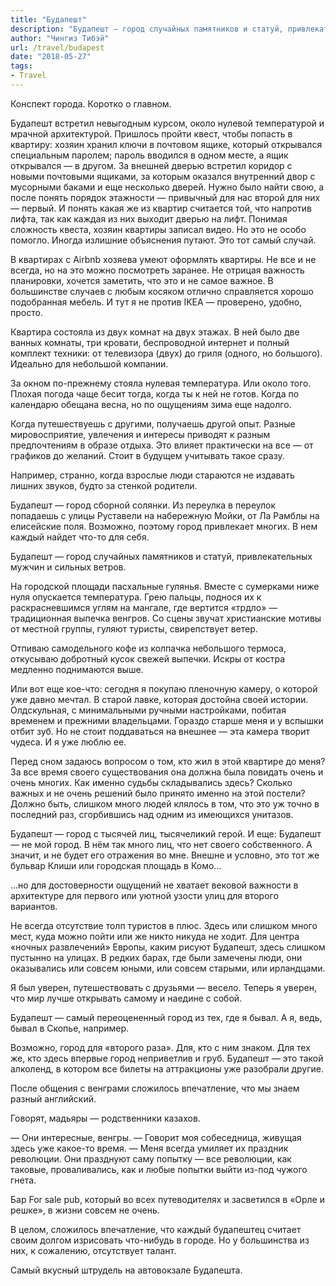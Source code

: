 ```yaml
---
title: "Будапешт"
description: "Будапешт — город случайных памятников и статуй, привлекательных мужчин и сильных ветров."
author: "Чингиз Тибэй"
url: /travel/budapest
date: "2018-05-27"
tags: 
- Travel
---
```


Конспект города. Коротко о главном.

Будапешт встретил невыгодным курсом, около нулевой температурой и мрачной архитектурой. Пришлось пройти квест, чтобы попасть в квартиру: хозяин хранил ключи в почтовом ящике, который открывался специальным паролем; пароль вводился в одном месте, а ящик открывался — в другом. За внешней дверью встретил коридор с новыми почтовыми ящиками, за которым оказался внутренний двор с мусорными баками и еще несколько дверей. Нужно было найти свою, а после понять порядок этажности — привычный для нас второй для них — первый. И понять какая же из квартир считается той, что напротив лифта, так как каждая из них выходит дверью на лифт. Понимая сложность квеста, хозяин квартиры записал видео. Но это не особо помогло. Иногда излишние объяснения путают. Это тот самый случай.

В квартирах с Airbnb хозяева умеют оформлять квартиры. Не все и не всегда, но на это можно посмотреть заранее. Не отрицая важность планировки, хочется заметить, что это и не самое важное. В большинстве случаев с любым косяком отлично справляется хорошо подобранная мебель. И тут я не против IKEA — проверено, удобно, просто.

Квартира состояла из двух комнат на двух этажах. В ней было две ванных комнаты, три кровати, беспроводной интернет и полный комплект техники: от телевизора (двух) до гриля (одного, но большого). Идеально для небольшой компании.

За окном по-прежнему стояла нулевая температура. Или около того. Плохая погода чаще бесит тогда, когда ты к ней не готов. Когда по календарю обещана весна, но по ощущениям зима еще надолго.

Когда путешествуешь с другими, получаешь другой опыт. Разные мировосприятие, увлечения и интересы приводят к разным предпочтениям в образе отдыха. Это влияет практически на все — от графиков до желаний. Стоит в будущем учитывать такое сразу.

Например, странно, когда взрослые люди стараются не издавать лишних звуков, будто за стенкой родители.

Будапешт — город сборной солянки. Из переулка в переулок попадаешь с улицы Руставели на набережную Мойки, от Ла Рамблы на елисейские поля. Возможно, поэтому город привлекает многих. В нем каждый найдет что-то для себя.

Будапешт — город случайных памятников и статуй, привлекательных мужчин и сильных ветров.

На городской площади пасхальные гулянья. Вместе с сумерками ниже нуля опускается температура. Грею пальцы, поднося их к раскрасневшимся углям на мангале, где вертится «трдло» — традиционная выпечка венгров. Со сцены звучат христианские мотивы от местной группы, гуляют туристы, свирепствует ветер.

Отпиваю самодельного кофе из колпачка небольшого термоса, откусываю добротный кусок свежей выпечки. Искры от костра медленно поднимаются выше.

Или вот еще кое-что: сегодня я покупаю пленочную камеру, о которой уже давно мечтал. В старой лавке, которая достойна своей истории. Олдскульная, с минимальными ручными настройками, побитая временем и прежними владельцами. Гораздо старше меня и у вспышки отбит зуб. Но не стоит поддаваться на внешнее — эта камера творит чудеса. И я уже люблю ее.

Перед сном задаюсь вопросом о том, кто жил в этой квартире до меня? За все время своего существования она должна была повидать очень и очень многих. Как именно судьбы складывались здесь? Сколько важных и не очень решений было принято именно на этой постели? Должно быть, слишком много людей клялось в том, что это уж точно в последний раз, сгорбившись над одним из имеющихся унитазов.

Будапешт — город с тысячей лиц, тысячеликий герой. И еще: Будапешт — не мой город. В нём так много лиц, что нет своего собственного. А значит, и не будет его отражения во мне. Внешне и условно, это тот же бульвар Клиши или городская площадь в Комо...

...но для достоверности ощущений не хватает вековой важности в архитектуре для первого или уютной узости улиц для второго вариантов.

Не всегда отсутствие толп туристов в плюс. Здесь или слишком много мест, куда можно пойти или же никто никуда не ходит. Для центра «ночных развлечений» Европы, каким рисуют Будапешт, здесь слишком пустынно на улицах. В редких барах, где были замечены люди, они оказывались или совсем юными, или совсем старыми, или ирландцами.

Я был уверен, путешествовать с друзьями — весело. Теперь я уверен, что мир лучше открывать самому и наедине с собой.

Будапешт — самый переоцененный город из тех, где я бывал. А я, ведь, бывал в Скопье, например.

Возможно, город для «второго раза». Для, кто с ним знаком. Для тех же, кто здесь впервые город неприветлив и груб. Будапешт — это такой алколенд, в котором все билеты на аттракционы уже разобрали другие.

После общения с венграми сложилось впечатление, что мы знаем разный английский.

Говорят, мадьяры — родственники казахов.

— Они интересные, венгры. — Говорит моя собеседница, живущая здесь уже какое-то время. — Меня всегда умиляет их праздник революции. Они празднуют саму попытку — все революции, как таковые, проваливались, как и любые попытки выйти из-под чужого гнета.

Бар For sale pub, который во всех путеводителях и засветился в «Орле и решке», в жизни совсем не очень.

В целом, сложилось впечатление, что каждый будапештец считает своим долгом изрисовать что-нибудь в городе. Но у большинства из них, к сожалению, отсутствует талант.

Самый вкусный штрудель на автовокзале Будапешта.